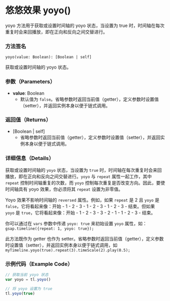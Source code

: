 # 悠悠效果 yoyo()

yoyo 方法用于获取或设置时间轴的 yoyo 状态，当设置为 true 时，时间轴在每次重复时会来回播放，即在正向和反向之间交替进行。

### 方法签名

```plaintext
yoyo(value: Boolean): [Boolean | self]
```

获取或设置时间轴的 yoyo 状态。

### 参数（Parameters）

- **value**: Boolean
  - 默认值为 `false`。省略参数时返回当前值（getter），定义参数时设置值（setter），并返回实例本身以便于链式调用。

### 返回值（Returns）

- [Boolean | self]
  - 省略参数时返回当前值（getter），定义参数时设置值（setter），并返回实例本身以便于链式调用。

### 详细信息（Details）

获取或设置时间轴的 `yoyo` 状态，当设置为 `true` 时，时间轴在每次重复时会来回播放，即在正向和反向之间交替进行。`yoyo` 与 `repeat` 属性一起工作，其中 `repeat` 控制时间轴重复的次数，而 `yoyo` 控制每次重复是否改变方向。因此，要使时间轴具有 yoyo 效果，你必须将其 `repeat` 设置为非零值。

Yoyo 效果不影响时间轴的 `reversed` 属性。例如，如果 `repeat` 是 2 且 `yoyo` 是 `false`，它将看起来像：开始 - 1 - 2 - 3 - 1 - 2 - 3 - 1 - 2 - 3 - 结束。但如果 `yoyo` 是 `true`，它将看起来像：开始 - 1 - 2 - 3 - 3 - 2 - 1 - 1 - 2 - 3 - 结束。

你可以通过在 `vars` 参数中传递 `yoyo: true` 来初始设置 `yoyo` 属性，如：`gsap.timeline({repeat: 1, yoyo: true});`

此方法既作为 getter 也作为 setter。省略参数时返回当前值（getter），定义参数时设置值（setter），并返回实例本身以便于链式调用，如 `myTimeline.yoyo(true).repeat(3).timeScale(2).play(0.5);`

### 示例代码（Example Code）

```javascript
// 获取当前 yoyo 状态
var yoyo = tl.yoyo()

// 将 yoyo 设置为 true
tl.yoyo(true)
```
